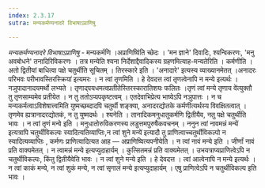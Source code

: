 ```yaml
---
index: 2.3.17
sutra: मन्यकर्मण्यनादरे विभाषाऽप्राणिषु

---
```

_मन्यकर्मण्यनादरे विभाषाऽप्राणिषु_ - मन्यकर्मणि ।अप्राणिष्वि॑ति च्छेदः । 'मन ज्ञाने' दिवादिः, श्यन्विकरणः, 'मनु अवबोधने' तनादिरिविकरणः । तत्र मन्येति श्यना निर्देशाद्दैवादिकस्य ग्रहणमित्याह-मन्यतेरिति । कर्मणीति । अतो द्वितीयां बाधित्वा पक्षे चतुर्थीति सूचितम् । तिरस्कारे इति । 'अनादारे' इत्यस्य व्याख्यानमेतत् ।अनादरः परिभवः परीभावस्तिरस्क्रिया॑ इत्यमरः । न त्वां तृणमिति । हे देवदत्त त्वां तृणत्वेनापि न मन्ये इत्यर्थः । नञुपादानादयमर्थो लभ्यते । तृणाद्पयधमत्वप्रतीतेस्तिरस्कारातिशयः फलितः ।तृणं त्वां मन्ये तृणाय वे॑त्युक्तौ तु तृणसाम्यमेव प्रतीयेत । न तु ततोऽप्यपकृष्टत्वम् । एतदेवाभिप्रेत्य भाष्येऽपि नञुपात्तः । न च मन्यकर्मत्वाऽविशेषात्त्वमिति युष्मच्छब्दादपि चतुर्थी शङ्क्या, अनादरद्योतके कर्मणीत्यर्थस्य विवक्षितत्वात् । तृणमेव ह्यत्रानादरद्योतकं, न तु युष्मदर्थः । श्यनेति । तानादिकमनुधातुकर्मणि द्वितीयैव, नतु पक्षे चतुर्थीति भावः । न त्वां तृणं मन्वे इति । मनुधातोरुविकरणस्य लडुत्तमपुरुषैकवचनम् । ननुन त्वां नावमन्नं मन्ये॑ इत्यत्रापि चतुर्थीविकल्पः स्यादित्यतिव्याप्तिः,न त्वां शुने मन्ये॑ इत्यादौ तु प्राणित्वाच्चतुर्थीविकल्पो न स्यादित्यव्याप्तिः , कर्मणः प्राणित्वादित्यत आह — अप्राणिष्वित्यपनीयेति । न त्वां नावं मन्ये इति । जीर्णां नावं प्रति वाक्यमेतत् । न त्वामन्नं मन्ये इत्यप्युदाहार्यम् । कुत्सितमन्नं प्रति वाक्यमेतत् । उभयत्राप्यप्राणित्वेऽपि न चतुर्थीविकल्पः, किंतु द्वितीयैवेति भावः । न त्वां शुने मन्ये इति । हे देवदत्त । त्वां आत्वेनापि न मन्ये इत्यर्थः । न त्वां काकं मन्ये, न त्वां शुकं मन्ये, न त्वां सृगालं मन्ये इत्यप्युदाहार्यम् । एषु प्राणित्वेऽपि न चतुर्थीविकल्प इति भावः ।